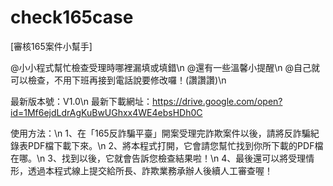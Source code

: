 # check165case
[審核165案件小幫手] 

@小小程式幫忙檢查受理時哪裡漏填或填錯\n
@還有一些溫馨小提醒\n
@自己就可以檢查，不用下班再接到電話說要修改囉！(讚讚讚)\n

最新版本號：V1.0\n
最新下載網址：https://drive.google.com/open?id=1Mf6ejdLdrAgKuBwUGhxx4WE4ebsHDh0C


使用方法：\n
1、在「165反詐騙平臺」開案受理完詐欺案件以後，請將反詐騙紀錄表PDF檔下載下來。\n
2、將本程式打開，它會請您幫忙找到你所下載的PDF檔在哪。\n
3、找到以後，它就會告訴您檢查結果啦！\n
4、最後還可以將受理情形，透過本程式線上提交給所長、詐欺業務承辦人後續人工審查喔！
